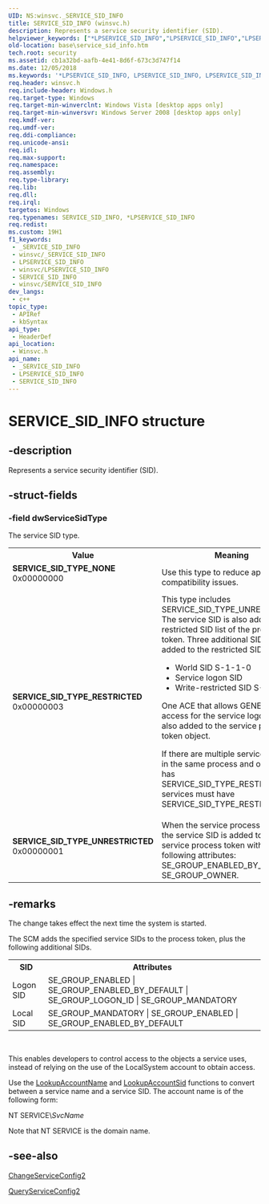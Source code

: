 ```yaml
---
UID: NS:winsvc._SERVICE_SID_INFO
title: SERVICE_SID_INFO (winsvc.h)
description: Represents a service security identifier (SID).
helpviewer_keywords: ["*LPSERVICE_SID_INFO","LPSERVICE_SID_INFO","LPSERVICE_SID_INFO structure pointer","SERVICE_SID_INFO","SERVICE_SID_INFO structure","SERVICE_SID_TYPE_NONE","SERVICE_SID_TYPE_RESTRICTED","SERVICE_SID_TYPE_UNRESTRICTED","base.service_sid_info","winsvc/LPSERVICE_SID_INFO","winsvc/SERVICE_SID_INFO"]
old-location: base\service_sid_info.htm
tech.root: security
ms.assetid: cb1a32bd-aafb-4e41-8d6f-673c3d747f14
ms.date: 12/05/2018
ms.keywords: '*LPSERVICE_SID_INFO, LPSERVICE_SID_INFO, LPSERVICE_SID_INFO structure pointer, SERVICE_SID_INFO, SERVICE_SID_INFO structure, SERVICE_SID_TYPE_NONE, SERVICE_SID_TYPE_RESTRICTED, SERVICE_SID_TYPE_UNRESTRICTED, base.service_sid_info, winsvc/LPSERVICE_SID_INFO, winsvc/SERVICE_SID_INFO'
req.header: winsvc.h
req.include-header: Windows.h
req.target-type: Windows
req.target-min-winverclnt: Windows Vista [desktop apps only]
req.target-min-winversvr: Windows Server 2008 [desktop apps only]
req.kmdf-ver: 
req.umdf-ver: 
req.ddi-compliance: 
req.unicode-ansi: 
req.idl: 
req.max-support: 
req.namespace: 
req.assembly: 
req.type-library: 
req.lib: 
req.dll: 
req.irql: 
targetos: Windows
req.typenames: SERVICE_SID_INFO, *LPSERVICE_SID_INFO
req.redist: 
ms.custom: 19H1
f1_keywords:
 - _SERVICE_SID_INFO
 - winsvc/_SERVICE_SID_INFO
 - LPSERVICE_SID_INFO
 - winsvc/LPSERVICE_SID_INFO
 - SERVICE_SID_INFO
 - winsvc/SERVICE_SID_INFO
dev_langs:
 - c++
topic_type:
 - APIRef
 - kbSyntax
api_type:
 - HeaderDef
api_location:
 - Winsvc.h
api_name:
 - _SERVICE_SID_INFO
 - LPSERVICE_SID_INFO
 - SERVICE_SID_INFO
---
```


# SERVICE_SID_INFO structure


## -description

Represents a service security identifier (SID).

## -struct-fields

### -field dwServiceSidType

The service SID type.

<table>
<tr>
<th>Value</th>
<th>Meaning</th>
</tr>
<tr>
<td width="40%"><a id="SERVICE_SID_TYPE_NONE"></a><a id="service_sid_type_none"></a><dl>
<dt><b>SERVICE_SID_TYPE_NONE</b></dt>
<dt>0x00000000</dt>
</dl>
</td>
<td width="60%">
Use this type to reduce application compatibility issues.

</td>
</tr>
<tr>
<td width="40%"><a id="SERVICE_SID_TYPE_RESTRICTED"></a><a id="service_sid_type_restricted"></a><dl>
<dt><b>SERVICE_SID_TYPE_RESTRICTED</b></dt>
<dt>0x00000003</dt>
</dl>
</td>
<td width="60%">
This type includes SERVICE_SID_TYPE_UNRESTRICTED. The service SID is also added to the restricted SID list of the process token. Three additional SIDs are also added to the restricted SID list: 

<ul>
<li>World SID S-1-1-0</li>
<li>Service logon SID</li>
<li>Write-restricted SID S-1-5-33</li>
</ul>
One ACE that allows GENERIC_ALL access for the service logon SID is also added to the service process token object.

If there are multiple services hosted in the same process and one service has SERVICE_SID_TYPE_RESTRICTED, all services must have SERVICE_SID_TYPE_RESTRICTED.

</td>
</tr>
<tr>
<td width="40%"><a id="SERVICE_SID_TYPE_UNRESTRICTED"></a><a id="service_sid_type_unrestricted"></a><dl>
<dt><b>SERVICE_SID_TYPE_UNRESTRICTED</b></dt>
<dt>0x00000001</dt>
</dl>
</td>
<td width="60%">
When the service process is created, the service SID is added to the service process token with the following attributes: SE_GROUP_ENABLED_BY_DEFAULT | SE_GROUP_OWNER.

</td>
</tr>
</table>

## -remarks

The change takes effect the next time the system is started.

The SCM adds the specified service SIDs to the process token, plus the following additional SIDs.

<table>
<tr>
<th>SID</th>
<th>Attributes</th>
</tr>
<tr>
<td>Logon SID</td>
<td>SE_GROUP_ENABLED | SE_GROUP_ENABLED_BY_DEFAULT | SE_GROUP_LOGON_ID | SE_GROUP_MANDATORY</td>
</tr>
<tr>
<td>Local SID</td>
<td>SE_GROUP_MANDATORY | SE_GROUP_ENABLED | SE_GROUP_ENABLED_BY_DEFAULT</td>
</tr>
</table>
 

This enables developers to control access to the objects a service uses, instead of relying on the use of the LocalSystem account to obtain access.

Use the <a href="/windows/desktop/api/winbase/nf-winbase-lookupaccountnamea">LookupAccountName</a> and <a href="/windows/desktop/api/winbase/nf-winbase-lookupaccountsida">LookupAccountSid</a> functions to convert between a service name and a service SID. The account name is of the following form:

NT SERVICE&#92;<i>SvcName</i>

Note that NT SERVICE is the domain name.

## -see-also

<a href="/windows/desktop/api/winsvc/nf-winsvc-changeserviceconfig2a">ChangeServiceConfig2</a>



<a href="/windows/desktop/api/winsvc/nf-winsvc-queryserviceconfig2a">QueryServiceConfig2</a>

